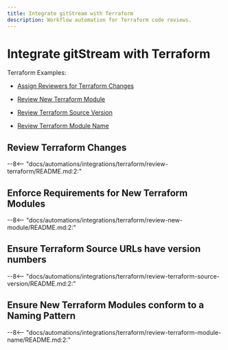 ```yaml
---
title: Integrate gitStream with Terraform
description: Workflow automation for Terraform code reviews.
---
```

# Integrate gitStream with Terraform
Terraform Examples:

* [Assign Reviewers for Terraform Changes](#review-terraform)

* [Review New Terraform Module](#review-new-module)

* [Review Terraform Source Version](#review-terraform-source-version)

* [Review Terraform Module Name](#review-terraform-module-name)

<a name="review-terraform"></a>
## Review Terraform Changes
--8<-- "docs/automations/integrations/terraform/review-terraform/README.md:2:"

<a name="review-new-module"></a>
## Enforce Requirements for New Terraform Modules
--8<-- "docs/automations/integrations/terraform/review-new-module/README.md:2:"

<a name="review-terraform-source-version"></a>
## Ensure Terraform Source URLs have version numbers
--8<-- "docs/automations/integrations/terraform/review-terraform-source-version/README.md:2:"

<a name="review-terraform-module-name"></a>
## Ensure New Terraform Modules conform to a Naming Pattern
--8<-- "docs/automations/integrations/terraform/review-terraform-module-name/README.md:2:"
